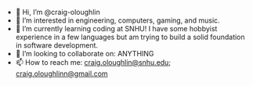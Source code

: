 - 👋 Hi, I’m @craig-oloughlin
- 👀 I’m interested in engineering, computers, gaming, and music.
- 🌱 I’m currently learning coding at SNHU! I have some hobbyist experience in a few languages but am trying to build a solid foundation in software development.
- 💞️ I’m looking to collaborate on: ANYTHING
- 📫 How to reach me: craig.oloughlin@snhu.edu; craig.oloughlinn@gmail.com

<!---
craig-oloughlin/craig-oloughlin is a ✨ special ✨ repository because its `README.md` (this file) appears on your GitHub profile.
You can click the Preview link to take a look at your changes.
--->
